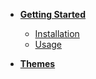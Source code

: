 * [**Getting Started**](README)
  * [Installation](README#installation)
  * [Usage](README#usage)

* [**Themes**](themes/index)